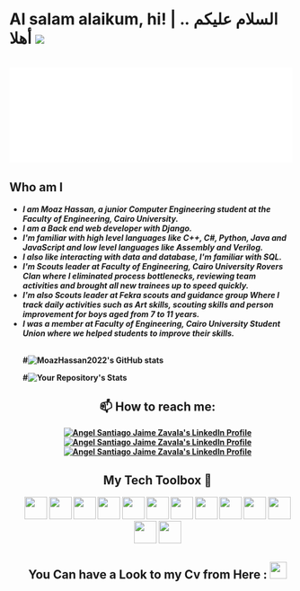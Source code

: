 # Al salam alaikum, hi! | السلام عليكم .. أهلا  <img src="https://raw.githubusercontent.com/MartinHeinz/MartinHeinz/master/wave.gif" width="30px">

<br>

<img src="./img/welcome iam moaz.svg"/>

<br>

<h2>Who am I</h2>
<ul>
 <li><strong><em>I am Moaz Hassan, a junior Computer Engineering student at the Faculty of Engineering, Cairo University.</em><strong></li>
 <li><strong><em>I am a Back end web developer with Django. </em></strong></li>
 <li><strong><em>I'm familiar with high level languages like C++, C#, Python, Java and JavaScript and low level languages like Assembly and Verilog. </em></strong></li>
 <li><strong><em>I also like interacting with data and database, I'm familiar with SQL. </em></strong></li>
 <li><strong><em>I'm Scouts leader at Faculty of Engineering, Cairo University Rovers Clan where I eliminated process bottlenecks, reviewing team activities and brought all new trainees up to speed quickly. </em></strong></li>
<li><strong><em>I'm also Scouts leader at Fekra scouts and guidance group Where I track daily activities such as Art 
skills, scouting skills and person improvement for boys aged from 7 to 11 years. </em></strong></li>
<li><strong><em>I was a member at Faculty of Engineering, Cairo University Student Union where we helped students to improve their skills. </em></strong></li>

  <br>


 #![MoazHassan2022's GitHub stats](https://github-readme-stats.vercel.app/api?username=moazhassan2022)

#![Your Repository's Stats](https://github-readme-stats.vercel.app/api/top-langs/?username=moazhassan2022&theme=novatorem)

<h2 align="center">📫 How to reach me:</h2>

<p align="center">

  <a href="https://www.linkedin.com/in/moaz-mohamed-hassan-bayoumi-a3296622b/">
    <img src="https://www.vectorlogo.zone/logos/linkedin/linkedin-icon.svg" alt="Angel Santiago Jaime Zavala's LinkedIn Profile" height="30" width="30">
  </a>

  <a href="https://www.facebook.com/moaz.hassan.520">
    <img src="https://www.vectorlogo.zone/logos/facebook/facebook-tile.svg" alt="Angel Santiago Jaime Zavala's LinkedIn Profile" height="30" width="30">
  </a>

  <a href="mailto:Moaz.Bayoumi00@eng-st.cu.edu.eg">
    <img src="https://www.vectorlogo.zone/logos/gmail/gmail-icon.svg" alt="Angel Santiago Jaime Zavala's LinkedIn Profile" height="30" width="30">
  </a>

</p>

<h2 align="center">My Tech Toolbox 🧰</h2>

<p align="center">

  <img src="https://cdn.cdnlogo.com/logos/c/76/c.svg" height="40" width="40">

  <img src="https://cdn.cdnlogo.com/logos/c/27/c.svg" height="40" width="40">

  <img src="https://cdn.svgporn.com/logos/python.svg" height="40" width="40">

  <img src="https://cdn.cdnlogo.com/logos/d/3/django.svg" height="40" width="40">

  <img src="https://cdn.cdnlogo.com/logos/m/21/microsoft-sql-server.svg" height="40" width="40">

  <img src="https://cdn.cdnlogo.com/logos/m/10/mysql.svg" height="40" width="40">

  <img src="https://cdn.svgporn.com/logos/html-5.svg"  height="40" width="40">

  <img src="https://cdn.svgporn.com/logos/css-3.svg" height="40" width="40">

  <img src="https://cdn.svgporn.com/logos/git-icon.svg" height="40" width="40">
  
   <img src="https://cdn-icons-png.flaticon.com/512/919/919825.png" height="40" width="40">
   
  <img src="https://cdn.svgporn.com/logos/javascript.svg" height="40" width="40">

  <img src="https://cdn.svgporn.com/logos/visual-studio-code.svg" height="40" width="40">

  <img src="https://cdn.cdnlogo.com/logos/r/65/red-hat.svg" height="40" width="40">

</p>


<h2 align="center">You Can have a Look to my Cv from Here : <a href="https://drive.google.com/file/d/1JBw6AN7b_0ni9O64KlDQ8xFhmKIjehhN/view?usp=sharing" target="_blank"> <img src="https://img.icons8.com/external-itim2101-lineal-color-itim2101/64/000000/external-resume-human-resources-itim2101-lineal-color-itim2101-1.png"  height="30" width="30" > </a>  </h2>

